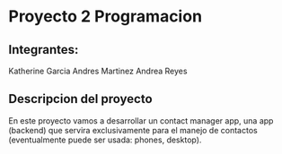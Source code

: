 # Proyecto 2 Programacion
## Integrantes:
Katherine Garcia 
Andres Martinez
Andrea Reyes 
## Descripcion del proyecto
En este proyecto vamos a desarrollar un contact manager app, una app (backend) que servira exclusivamente para el manejo de contactos (eventualmente puede ser usada: phones, desktop).